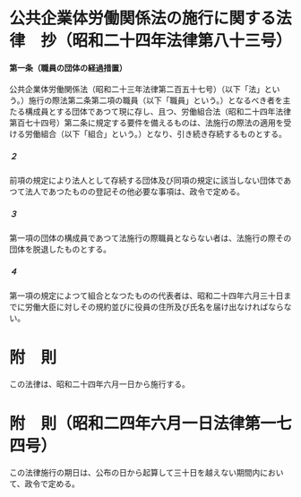 # 公共企業体労働関係法の施行に関する法律　抄（昭和二十四年法律第八十三号）
#### 第一条（職員の団体の経過措置）
公共企業体労働関係法（昭和二十三年法律第二百五十七号）（以下「法」という。）施行の際法第二条第二項の職員（以下「職員」という。）となるべき者を主たる構成員とする団体であつて現に存し、且つ、労働組合法（昭和二十四年法律第百七十四号）第二条に規定する要件を備えるものは、法施行の際法の適用を受ける労働組合（以下「組合」という。）となり、引き続き存続するものとする。
##### ２
前項の規定により法人として存続する団体及び同項の規定に該当しない団体であつて法人であつたものの登記その他必要な事項は、政令で定める。
##### ３
第一項の団体の構成員であつて法施行の際職員とならない者は、法施行の際その団体を脱退したものとする。
##### ４
第一項の規定によつて組合となつたものの代表者は、昭和二十四年六月三十日までに労働大臣に対しその規約並びに役員の住所及び氏名を届け出なければならない。
# 附　則
この法律は、昭和二十四年六月一日から施行する。
# 附　則（昭和二四年六月一日法律第一七四号）
この法律施行の期日は、公布の日から起算して三十日を越えない期間内において、政令で定める。
